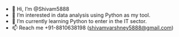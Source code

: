 - 👋 Hi, I’m @Shivam5888
- 👀 I’m interested in data analysis using Python as my tool.
- 🌱 I’m currently learning Python to enter in the IT sector.
- 📫 Reach me +91-8810638198 (shivamvarshney5888@gmail.com)

<!---
Shivam5888/Shivam5888 is a ✨ special ✨ repository because its `README.md` (this file) appears on your GitHub profile.
You can click the Preview link to take a look at your changes.
--->
